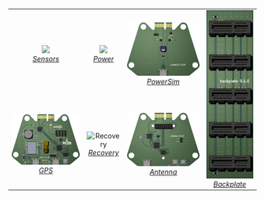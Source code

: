<div align="center">
  <table>
    <!-- First Row -->
    <tr>
      <td align="center" style="vertical-align: middle;">
        <img src="https://raw.githubusercontent.com/sonicavionics/4in-sensors/refs/heads/main/images/board.front.png" style="height:auto; width:300px;" />
        <br />
        <a href="https://github.com/sonicavionics/4in-sensors" target="_blank"><i>Sensors</i></a>
      </td>
      <td align="center" style="vertical-align: middle;">
        <img src="https://raw.githubusercontent.com/sonicavionics/4in-power/refs/heads/main/images/board.front.png" style="height:auto; width:300px;" />
        <br />
        <a href="https://github.com/sonicavionics/4in-power" target="_blank"><i>Power</i></a>
      </td>
      <td align="center" style="vertical-align: middle;">
        <img src="https://raw.githubusercontent.com/sonicavionics/4in-powersim/refs/heads/main/images/board.front.png" style="height:auto; width:300px;" />
        <br />
        <a href="https://github.com/sonicavionics/4in-powersim" target="_blank"><i>PowerSim</i></a>
      </td>
      <!-- Extra column cell with rowspan -->
      <td rowspan="2" align="center" style="vertical-align: middle;">
        <img src="https://raw.githubusercontent.com/sonicavionics/4in-backplate/refs/heads/main/images/board.front.png" alt="Longer Image" style="height:auto; width:150px;" />
        <br />
        <a href="https://github.com/sonicavionics/4in-backplate" target="_blank"><i>Backplate</i></a>
      </td>
    </tr>
    <!-- Second Row -->
    <tr>
      <td align="center" style="vertical-align: middle;">
        <img src="https://raw.githubusercontent.com/sonicavionics/4in-gps/refs/heads/main/images/board.front.png" alt="GPS" style="height:auto; width:300px;" />
        <br />
        <a href="https://github.com/sonicavionics/4in-gps" target="_blank"><i>GPS</i></a>
      </td>
      <td align="center" style="vertical-align: middle;">
        <img src="https://raw.githubusercontent.com/sonicavionics/4in-recovery/refs/heads/main/images/board.front.png" alt="Recovery" style="height:auto; width:300px;" />
        <br />
        <a href="https://github.com/sonicavionics/4in-recovery" target="_blank"><i>Recovery</i></a>
      </td>
      <td align="center" style="vertical-align: middle;">
        <img src="https://raw.githubusercontent.com/sonicavionics/4in-antenna/refs/heads/main/images/board.front.png" alt="Antenna" style="height:auto; width:300px;" />
        <br />
        <a href="https://github.com/sonicavionics/4in-antenna" target="_blank"><i>Antenna</i></a>
      </td>
    </tr>
  </table>
</div>
